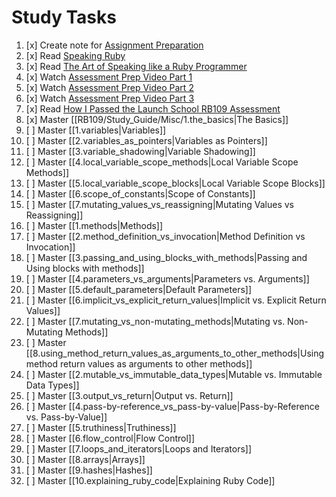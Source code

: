 # Study Tasks

1. [x] Create note for [Assignment Preparation](https://drive.google.com/file/d/16Q32xXRoJ0wFMwiA8CojhdqfwCgE9rjj/view)
2. [x] Read [Speaking Ruby](https://medium.com/@rebeccabiancofiorecw/speaking-in-ruby-caabc4f1adf6)
3. [x] Read [The Art of Speaking like a Ruby Programmer](https://medium.com/@derek.novak1/the-art-of-speaking-like-a-ruby-programmer-cfc321bf3157)
4. [x] Watch [Assessment Prep Video Part 1](https://launchschool.com/blog/live-session-beginning-ruby)
5. [x] Watch [Assessment Prep Video Part 2](https://launchschool.com/blog/live-session-beginning-ruby-part-2)
6. [x] Watch [Assessment Prep Video Part 3](https://launchschool.com/blog/live-session-beginning-ruby-part-3)
7. [x] Read [How I Passed  the Launch School RB109 Assessment](https://medium.com/@michael.joshua.hall/how-i-passed-the-launch-school-rb109-assessments-1702830ff7f5?source=your_stories_page-------------------------------------)
8. [x] Master [[RB109/Study_Guide/Misc/1.the_basics|The Basics]]
9. [ ] Master [[1.variables|Variables]]
10. [ ] Master [[2.variables_as_pointers|Variables as Pointers]]
11. [ ] Master [[3.variable_shadowing|Variable Shadowing]]
12. [ ] Master [[4.local_variable_scope_methods|Local Variable Scope Methods]]
13. [ ] Master [[5.local_variable_scope_blocks|Local Variable Scope Blocks]]
14. [ ] Master [[6.scope_of_constants|Scope of Constants]]
15. [ ] Master [[7.mutating_values_vs_reassigning|Mutating Values vs Reassigning]]
16. [ ] Master [[1.methods|Methods]]
17. [ ] Master [[2.method_definition_vs_invocation|Method Definition vs Invocation]]
18. [ ] Master [[3.passing_and_using_blocks_with_methods|Passing and Using blocks with methods]]
19. [ ] Master [[4.parameters_vs_arguments|Parameters vs. Arguments]]
20. [ ] Master [[5.default_parameters|Default Parameters]]
21. [ ] Master [[6.implicit_vs_explicit_return_values|Implicit vs. Explicit Return Values]]
22. [ ] Master [[7.mutating_vs_non-mutating_methods|Mutating vs. Non-Mutating Methods]]
23. [ ] Master [[8.using_method_return_values_as_arguments_to_other_methods|Using method return values as arguments to other methods]]
24. [ ] Master [[2.mutable_vs_immutable_data_types|Mutable vs. Immutable Data Types]]
25. [ ] Master [[3.output_vs_return|Output vs. Return]]
26. [ ] Master [[4.pass-by-reference_vs_pass-by-value|Pass-by-Reference vs. Pass-by-Value]]
27. [ ] Master [[5.truthiness|Truthiness]]
28. [ ] Master [[6.flow_control|Flow Control]]
29. [ ] Master [[7.loops_and_iterators|Loops and Iterators]]
30. [ ] Master [[8.arrays|Arrays]]
31. [ ] Master [[9.hashes|Hashes]]
32. [ ] Master [[10.explaining_ruby_code|Explaining Ruby Code]]





